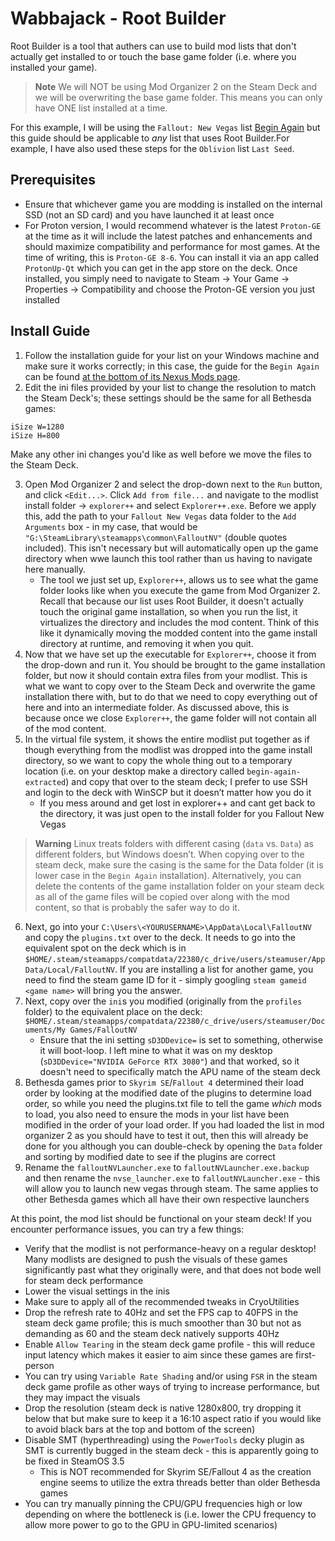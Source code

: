 # Wabbajack - Root Builder

Root Builder is a tool that authers can use to build mod lists that don't actually get installed to or touch the base game folder (i.e. where you installed your game).

> **Note**
> We will NOT be using Mod Organizer 2 on the Steam Deck and we will be overwriting the base game folder. This means you can only have ONE list installed at a time.

For this example, I will be using the `Fallout: New Vegas` list [Begin Again](https://www.nexusmods.com/newvegas/mods/79547) but this guide should be applicable to _any_ list that uses Root Builder.For example, I have also used these steps for the `Oblivion` list `Last Seed`.

## Prerequisites

- Ensure that whichever game you are modding is installed on the internal SSD (not an SD card) and you have launched it at least once
- For Proton version, I would recommend whatever is the latest `Proton-GE` at the time as it will include the latest patches and enhancements and should maximize compatibility and performance for most games. At the time of writing, this is `Proton-GE 8-6`. You can install it via an app called `ProtonUp-Qt` which you can get in the app store on the deck. Once installed, you simply need to navigate to Steam -> Your Game -> Properties -> Compatibility and choose the Proton-GE version you just installed

## Install Guide

1. Follow the installation guide for your list on your Windows machine and make sure it works correctly; in this case, the guide for the `Begin Again` can be found [at the bottom of its Nexus Mods page](https://www.nexusmods.com/newvegas/mods/79547).
2. Edit the ini files provided by your list to change the resolution to match the Steam Deck's; these settings should be the same for all Bethesda games:

```text
iSize W=1280
iSize H=800
```

Make any other ini changes you'd like as well before we move the files to the Steam Deck.

3. Open Mod Organizer 2 and select the drop-down next to the `Run` button, and click `<Edit...>`. Click `Add from file...` and navigate to the modlist install folder -> `explorer++` and select `Explorer++.exe`. Before we apply this, add the path to your `Fallout New Vegas` data folder to the `Add Arguments` box - in my case, that would be `"G:\SteamLibrary\steamapps\common\FalloutNV"` (double quotes included). This isn't necessary but will automatically open up the game directory when wwe launch this tool rather than us having to navigate here manually.
    - The tool we just set up, `Explorer++`, allows us to see what the game folder looks like when you execute the game from Mod Organizer 2. Recall that because our list uses Root Builder, it doesn't actually touch the original game installation, so when you run the list, it virtualizes the directory and includes the mod content. Think of this like it dynamically moving the modded content into the game install directory at runtime, and removing it when you quit.
4. Now that we have set up the executable for `Explorer++`, choose it from the drop-down and run it. You should be brought to the game installation folder, but now it should contain extra files from your modlist. This is what we want to copy over to the Steam Deck and overwrite the game installation there with, but to do that we need to copy everything out of here and into an intermediate folder. As discussed above, this is because once we close `Explorer++`, the game folder will not contain all of the mod content.
5. In the virtual file system, it shows the entire modlist put together as if though everything from the modlist was dropped into the game install directory, so we want to copy the whole thing out to a temporary location (i.e. on your desktop make a directory called `begin-again-extracted`) and copy that over to the steam deck; I prefer to use SSH and login to the deck with WinSCP but it doesn’t matter how you do it
    - If you mess around and get lost in explorer++ and cant get back to the directory, it was just open to the install folder for you Fallout New Vegas

> **Warning**
> Linux treats folders with different casing (`data` vs. `Data`) as different folders, but Windows doesn’t. When copying over to the steam deck, make sure the casing is the same for the Data folder (it is lower case in the `Begin Again` installation). Alternatively, you can delete the contents of the game installation folder on your steam deck as all of the game files will be copied over along with the mod content, so that is probably the safer way to do it.

6. Next, go into your `C:\Users\<YOURUSERNAME>\AppData\Local\FalloutNV` and copy the `plugins.txt` over to the deck. It needs to go into the equivalent spot on the deck which is in `$HOME/.steam/steamapps/compatdata/22380/c_drive/users/steamuser/AppData/Local/FalloutNV`. If you are installing a list for another game, you need to find the steam game ID for it - simply googling `steam gameid <game name>` will bring you the answer.
7. Next, copy over the `ini`s you modified (originally from the `profiles` folder) to the equivalent place on the deck: `$HOME/.steam/steamapps/compatdata/22380/c_drive/users/steamuser/Documents/My Games/FalloutNV`
    - Ensure that the ini setting `sD3DDevice=` is set to something, otherwise it will boot-loop. I left mine to what it was on my desktop (`sD3DDevice="NVIDIA GeForce RTX 3080"`) and that worked, so it doesn't need to specifically match the APU name of the steam deck
8. Bethesda games prior to `Skyrim SE`/`Fallout 4` determined their load order by looking at the modified date of the plugins to determine load order, so while you need the plugins.txt file to tell the game _which_ mods to load, you also need to ensure the mods in your list have been modified in the order of your load order. If you had loaded the list in mod organizer 2 as you should have to test it out, then this will already be done for you although you can double-check by opening the `Data` folder and sorting by modified date to see if the plugins are correct
9. Rename the `falloutNVLauncher.exe` to `falloutNVLauncher.exe.backup` and then rename the `nvse_launcher.exe` to `falloutNVLauncher.exe` - this will allow you to launch new vegas through steam. The same applies to other Bethesda games which all have their own respective launchers

At this point, the mod list should be functional on your steam deck! If you encounter performance issues, you can try a few things:

- Verify that the modlist is not performance-heavy on a regular desktop! Many modlists are designed to push the visuals of these games significantly past what they originally were, and that does not bode well for steam deck performance
- Lower the visual settings in the inis
- Make sure to apply all of the recommended tweaks in CryoUtilities
- Drop the refresh rate to 40Hz and set the FPS cap to 40FPS in the steam deck game profile; this is much smoother than 30 but not as demanding as 60 and the steam deck natively supports 40Hz
- Enable `Allow Tearing` in the steam deck game profile - this will reduce input latency which makes it easier to aim since these games are first-person
- You can try using `Variable Rate Shading` and/or using `FSR` in the steam deck game profile as other ways of trying to increase performance, but they may impact the visuals
- Drop the resolution (steam deck is native 1280x800, try dropping it below that but make sure to keep it a 16:10 aspect ratio if you would like to avoid black bars at the top and bottom of the screen)
- Disable SMT (hyperthreading) using the `PowerTools` decky plugin as SMT is currently bugged in the steam deck - this is apparently going to be fixed in SteamOS 3.5
  - This is NOT recommended for Skyrim SE/Fallout 4 as the creation engine seems to utilize the extra threads better than older Bethesda games
- You can try manually pinning the CPU/GPU frequencies high or low depending on where the bottleneck is (i.e. lower the CPU frequency to allow more power to go to the GPU in GPU-limited scenarios)
